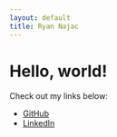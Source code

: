 ```yaml
---
layout: default
title: Ryan Najac
---
```


# Hello, world!

Check out my links below:
- [GitHub](https://github.com/rdnajac)
- [LinkedIn](https://www.linkedin.com/in/ryan-najac/)
